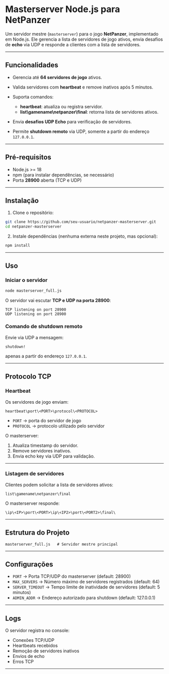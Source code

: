 # Masterserver Node.js para NetPanzer

Um servidor mestre (`masterserver`) para o jogo **NetPanzer**, implementado em Node.js. Ele gerencia a lista de servidores de jogo ativos, envia desafios de **echo** via UDP e responde a clientes com a lista de servidores.

---

## Funcionalidades

* Gerencia até **64 servidores de jogo** ativos.
* Valida servidores com **heartbeat** e remove inativos após 5 minutos.
* Suporta comandos:

  * **heartbeat**: atualiza ou registra servidor.
  * **list\gamename\netpanzer\final**: retorna lista de servidores ativos.
* Envia **desafios UDP Echo** para verificação de servidores.
* Permite **shutdown remoto** via UDP, somente a partir do endereço `127.0.0.1`.

---

## Pré-requisitos

* Node.js >= 18
* npm (para instalar dependências, se necessário)
* Porta **28900** aberta (TCP e UDP)

---

## Instalação

1. Clone o repositório:

```bash
git clone https://github.com/seu-usuario/netpanzer-masterserver.git
cd netpanzer-masterserver
```

2. Instale dependências (nenhuma externa neste projeto, mas opcional):

```bash
npm install
```

---

## Uso

### Iniciar o servidor

```bash
node masterserver_full.js
```

O servidor vai escutar **TCP e UDP na porta 28900**:

```text
TCP listening on port 28900
UDP listening on port 28900
```

### Comando de shutdown remoto

Envie via UDP a mensagem:

```
shutdown!
```

apenas a partir do endereço `127.0.0.1`.

---

## Protocolo TCP

### Heartbeat

Os servidores de jogo enviam:

```
heartbeat\port\<PORT>\protocol\<PROTOCOL>
```

* `PORT` → porta do servidor de jogo
* `PROTOCOL` → protocolo utilizado pelo servidor

O masterserver:

1. Atualiza timestamp do servidor.
2. Remove servidores inativos.
3. Envia echo key via UDP para validação.

---

### Listagem de servidores

Clientes podem solicitar a lista de servidores ativos:

```
list\gamename\netpanzer\final
```

O masterserver responde:

```
\ip\<IP>\port\<PORT>\ip\<IP2>\port\<PORT2>\final\
```

---

## Estrutura do Projeto

```
masterserver_full.js   # Servidor mestre principal
```

---

## Configurações

* `PORT` → Porta TCP/UDP do masterserver (default: 28900)
* `MAX_SERVERS` → Número máximo de servidores registrados (default: 64)
* `SERVER_TIMEOUT` → Tempo limite de inatividade de servidores (default: 5 minutos)
* `ADMIN_ADDR` → Endereço autorizado para shutdown (default: 127.0.0.1)

---

## Logs

O servidor registra no console:

* Conexões TCP/UDP
* Heartbeats recebidos
* Remoção de servidores inativos
* Envios de echo
* Erros TCP

---

